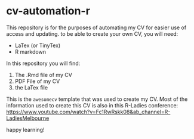 # cv-automation-r
This repository is for the purposes of automating my CV for easier use of access and updating. to be able to create your own CV, you will need:

- LaTex (or TinyTex)
- R markdown 


In this repository you will find:

1. The .Rmd file of my CV 
2. PDF File of my CV
3. the LaTex file


This is the `awesomecv` template that was used to create my CV. Most of the information used to create this CV is also in this R-Ladies conference: https://www.youtube.com/watch?v=Fc1RwRskk08&ab_channel=R-LadiesMelbourne

happy learning!

